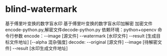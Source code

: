 # blind-watermark
基于傅里叶变换的数字盲水印
基于傅里叶变换的数字盲水印加解密 加密文件encode-python.py,解密文件decode-python.py 依赖环境：python+opencv 命令行参数 encode：--image [源文件] --watermark [水印文件] --result [生成目标文件地址]  [--alpha 混杂强度] decode: --original [源文件] --image [待解密文件] --result [水印生成文件地址]
